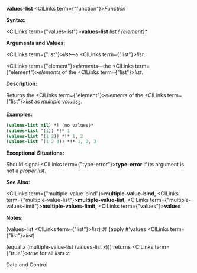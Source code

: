 **values-list** <ClLinks  term={"function"}><i>Function</i></ClLinks> 



**Syntax:** 



<ClLinks  term={"values-list"}><b>values-list</b></ClLinks> *list ! \{element\}*\* 



**Arguments and Values:** 



<ClLinks  term={"list"}><i>list</i></ClLinks>—a <ClLinks  term={"list"}><i>list</i></ClLinks>. 



<ClLinks  term={"element"}><i>elements</i></ClLinks>—the <ClLinks  term={"element"}><i>elements</i></ClLinks> of the <ClLinks  term={"list"}><i>list</i></ClLinks>. 



**Description:** 



Returns the <ClLinks  term={"element"}><i>elements</i></ClLinks> of the <ClLinks  term={"list"}><i>list</i></ClLinks> as *multiple values*<sub>2</sub>. 



**Examples:**
```lisp
(values-list nil) *! ⟨no values⟩* 
(values-list ’(1)) *!* 1 
(values-list ’(1 2)) *!* 1, 2 
(values-list ’(1 2 3)) *!* 1, 2, 3 
```
**Exceptional Situations:** 



Should signal <ClLinks  term={"type-error"}><b>type-error</b></ClLinks> if its argument is not a *proper list*. 



**See Also:** 



<ClLinks  term={"multiple-value-bind"}><b>multiple-value-bind</b></ClLinks>, <ClLinks  term={"multiple-value-list"}><b>multiple-value-list</b></ClLinks>, <ClLinks  term={"multiple-values-limit"}><b>multiple-values-limit</b></ClLinks>, <ClLinks  term={"values"}><b>values</b></ClLinks> 



**Notes:** 



(values-list <ClLinks  term={"list"}><i>list</i></ClLinks>) *⌘* (apply #’values <ClLinks  term={"list"}><i>list</i></ClLinks>) 



(equal *x* (multiple-value-list (values-list *x*))) returns <ClLinks  term={"true"}><i>true</i></ClLinks> for all *lists x*. 



Data and Control 



 



 



